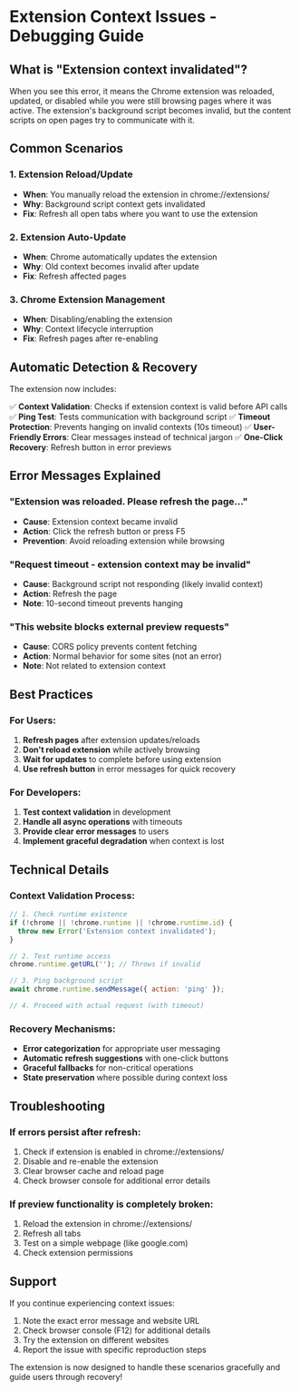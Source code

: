 # Extension Context Issues - Debugging Guide

## What is "Extension context invalidated"?

When you see this error, it means the Chrome extension was reloaded, updated, or disabled while you were still browsing pages where it was active. The extension's background script becomes invalid, but the content scripts on open pages try to communicate with it.

## Common Scenarios

### 1. **Extension Reload/Update**
- **When**: You manually reload the extension in chrome://extensions/
- **Why**: Background script context gets invalidated
- **Fix**: Refresh all open tabs where you want to use the extension

### 2. **Extension Auto-Update**
- **When**: Chrome automatically updates the extension
- **Why**: Old context becomes invalid after update
- **Fix**: Refresh affected pages

### 3. **Chrome Extension Management**
- **When**: Disabling/enabling the extension
- **Why**: Context lifecycle interruption
- **Fix**: Refresh pages after re-enabling

## Automatic Detection & Recovery

The extension now includes:

✅ **Context Validation**: Checks if extension context is valid before API calls
✅ **Ping Test**: Tests communication with background script
✅ **Timeout Protection**: Prevents hanging on invalid contexts (10s timeout)
✅ **User-Friendly Errors**: Clear messages instead of technical jargon
✅ **One-Click Recovery**: Refresh button in error previews

## Error Messages Explained

### "Extension was reloaded. Please refresh the page..."
- **Cause**: Extension context became invalid
- **Action**: Click the refresh button or press F5
- **Prevention**: Avoid reloading extension while browsing

### "Request timeout - extension context may be invalid"
- **Cause**: Background script not responding (likely invalid context)
- **Action**: Refresh the page
- **Note**: 10-second timeout prevents hanging

### "This website blocks external preview requests"
- **Cause**: CORS policy prevents content fetching
- **Action**: Normal behavior for some sites (not an error)
- **Note**: Not related to extension context

## Best Practices

### For Users:
1. **Refresh pages** after extension updates/reloads
2. **Don't reload extension** while actively browsing
3. **Wait for updates** to complete before using extension
4. **Use refresh button** in error messages for quick recovery

### For Developers:
1. **Test context validation** in development
2. **Handle all async operations** with timeouts
3. **Provide clear error messages** to users
4. **Implement graceful degradation** when context is lost

## Technical Details

### Context Validation Process:
```javascript
// 1. Check runtime existence
if (!chrome || !chrome.runtime || !chrome.runtime.id) {
  throw new Error('Extension context invalidated');
}

// 2. Test runtime access
chrome.runtime.getURL(''); // Throws if invalid

// 3. Ping background script
await chrome.runtime.sendMessage({ action: 'ping' });

// 4. Proceed with actual request (with timeout)
```

### Recovery Mechanisms:
- **Error categorization** for appropriate user messaging
- **Automatic refresh suggestions** with one-click buttons
- **Graceful fallbacks** for non-critical operations
- **State preservation** where possible during context loss

## Troubleshooting

### If errors persist after refresh:
1. Check if extension is enabled in chrome://extensions/
2. Disable and re-enable the extension
3. Clear browser cache and reload page
4. Check browser console for additional error details

### If preview functionality is completely broken:
1. Reload the extension in chrome://extensions/
2. Refresh all tabs
3. Test on a simple webpage (like google.com)
4. Check extension permissions

## Support

If you continue experiencing context issues:
1. Note the exact error message and website URL
2. Check browser console (F12) for additional details
3. Try the extension on different websites
4. Report the issue with specific reproduction steps

The extension is now designed to handle these scenarios gracefully and guide users through recovery!